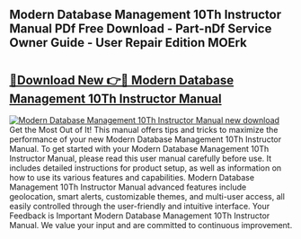 ## Modern Database Management 10Th Instructor Manual PDf Free Download - Part-nDf Service Owner Guide - User Repair Edition MOErk

# <h2><a href="http://bc85792.oget.top/?id=Modern+Database+Management+10Th+Instructor+Manual">🔗Download New 👉🔴 Modern Database Management 10Th Instructor Manual</a></h2>

[![Modern Database Management 10Th Instructor Manual new download](https://i.imgur.com/5g1atiW.png)](http://bc85792.oget.top/?id=Modern+Database+Management+10Th+Instructor+Manual)
Get the Most Out of It! This manual offers tips and tricks to maximize the performance of your new Modern Database Management 10Th Instructor Manual. To get started with your Modern Database Management 10Th Instructor Manual, please read this user manual carefully before use. It includes detailed instructions for product setup, as well as information on how to use its various features and capabilities. Modern Database Management 10Th Instructor Manual advanced features include geolocation, smart alerts, customizable themes, and multi-user access, all easily controlled through the user-friendly and intuitive interface. Your Feedback is Important Modern Database Management 10Th Instructor Manual. We value your input and are committed to continuous improvement.
